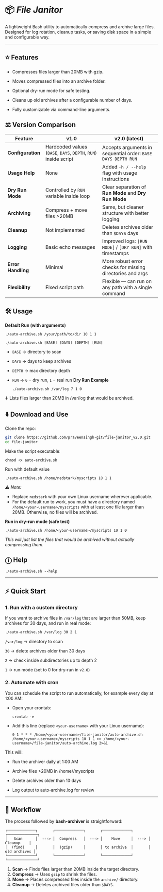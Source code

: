 # 📦 _File Janitor_

A lightweight Bash utility to automatically compress and archive large files.
Designed for log rotation, cleanup tasks, or saving disk space in a simple and configurable way.

---

## ⭐ Features
+ Compresses files larger than 20MB with gzip.

+ Moves compressed files into an archive folder.

+ Optional dry-run mode for safe testing.

+ Cleans up old archives after a configurable number of days.

+ Fully customizable via command-line arguments.

## ⚖️ Version Comparison 

| Feature            | **v1.0**                                        | **v2.0 (latest)**                                               |
|--------------------|-------------------------------------------------|-----------------------------------------------------------------|
| **Configuration**  | Hardcoded values (`BASE`, `DAYS`, `DEPTH`, `RUN`) inside script | Accepts arguments in sequential order: `BASE DAYS DEPTH RUN` |
| **Usage Help**     | None                                            | Added `-h / --help` flag with usage instructions                |
| **Dry Run Mode**   | Controlled by `RUN` variable inside loop        | Clear separation of **Run Mode** and **Dry Run Mode**           |
| **Archiving**      | Compress + move files >20MB                     | Same, but cleaner structure with better logging                 |
| **Cleanup**        | Not implemented                                 | Deletes archives older than `$DAYS` days                        |
| **Logging**        | Basic echo messages                             | Improved logs: `[RUN MODE]` / `[DRY RUN]` with timestamps       |
| **Error Handling** | Minimal                                         | More robust error checks for missing directories and args       |
| **Flexibility**    | Fixed script path                               | Flexible — can run on any path with a single command            |

## 🛠️ Usage
 **Default Run (with arguments)**

```
./auto-archive.sh /your/path/to/dir 10 1 1
```
 `./auto-archive.sh [BASE] [DAYS] [DEPTH] [RUN]`
- `BASE` → directory to scan

- `DAYS` → days to keep archives

- `DEPTH` → max directory depth

- `RUN` → `0` = dry run, `1` = real run 
**Dry Run Example**
  ```
  ./auto-archive.sh /var/log 7 1 0
  ```
➕ Lists files larger than 20MB in /var/log that would be archived.

## ⬇️ Download and Use

Clone the repo:
```bash
git clone https://github.com/praveensingh-git/file-janitor_v2.0.git
cd file-janitor
```

Make the script executable:
```
chmod +x auto-archive.sh
```
Run with default value
```
./auto-archive.sh /home/nedstark/myscripts 10 1 1
```
*⚠️ Note:*
+ Replace `nedstark` with your own Linux username wherever applicable.
+ For the default run to work, you must have a directory named
`/home/<your-username>/myscripts` with at least one file larger than 20MB.
Otherwise, no files will be archived.

**Run in dry-run mode (safe test)**
```
./auto-archive.sh /home/<your-username>/myscripts 10 1 0
```
*This will just list the files that would be archived without actually compressing them.*

## ⓘ Help
```
./auto-archive.sh --help
```

---

## ⚡ Quick Start

### 1. Run with a custom directory
 
If you want to archive files in `/var/log` that are larger than 50MB, keep archives for 30 days, and run in real mode:
```bash
./auto-archive.sh /var/log 30 2 1
```
`/var/log` → directory to scan

`30` → delete archives older than 30 days

`2` → check inside subdirectories up to depth 2

`1` → run mode (set to 0 for dry-run in `v2.0`)

### 2. Automate with cron
You can schedule the script to run automatically, for example every day at 1:00 AM:
+ Open your crontab:
  ```
  crontab -e
  ```
+ Add this line (replace `<your-username>` with your Linux username):
  ```
  0 1 * * * /home/<your-username>/file-janitor/auto-archive.sh /home/<your-username>/myscripts 10 1 1 >> /home/<your-username>/file-janitor/auto-archive.log 2>&1
  ```
This will:
  + Run the archiver daily at 1:00 AM

  + Archive files >20MB in /home/<your-username>/myscripts

  + Delete archives older than 10 days

  + Log output to auto-archive.log for review

---

## 🔄 Workflow

The process followed by **bash-archiver** is straightforward:
```
┌─────────────┐       ┌─────────────┐       ┌─────────────┐       ┌──────────────┐  
│   Scan      │  ---> │  Compress   │  ---> │    Move     │  ---> │   Cleanup    │  
│  (find)     │       │  (gzip)     │       │ to archive  │       │ old archives │  
└─────────────┘       └─────────────┘       └─────────────┘       └──────────────┘  
```
1. **Scan** → Finds files larger than 20MB inside the target directory.  
2. **Compress** → Uses `gzip` to shrink the files.  
3. **Move** → Places compressed files inside the `archive/` directory.  
4. **Cleanup** → Deletes archived files older than `$DAYS`.  
